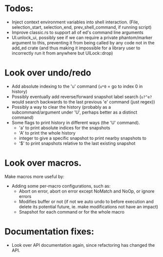 # Todos:
- Inject context environment variables into shell interaction.
  (File, selection_start, selection_end, prev_shell_command, if running script)
- Improve classic.rs to support all of ed's command line arguments
- UI.unlock_ui, possibly see if we can require a private phantom/marker
  argument to this, preventing it from being called by any code not in the
  add_ed crate (and thus making it impossible for a library user to
  incorrectly run it from anywhere but UILock::drop)


# Look over undo/redo
- Add absolute indexing to the 'u' command (`u*0` = go to index 0 in history)
- Possibly eventually add reverse/forward snapshot label search
  (`u?^e?` would search backwards to the last previous 'e' command (just regex))
- Possibly a way to clear the history (probably as a subcommand/argument under
  'U', perhaps better as a distinct command)
- Some flags to print history in different ways (the 'U' command).
  - 'a' to print absolute indices for the snapshots
  - 'A' to print the whole history
  - integer to give a specific snapshot to print nearby snapshots to
  - '$' to print snapshots relative to the last existing snapshot


# Look over macros.
Make macros more useful by:
- Adding some per-macro configurations, such as:
  - Abort on error, abort on error except NoMatch and NoOp, or ignore errors
  - Modifies buffer or not (if not we auto undo to before execution and delete
    its potential future, ie. make modifications not have an impact)
  - Snapshot for each command or for the whole macro



# Documentation fixes:
- Look over API documentation again, since refactoring has changed the API.
